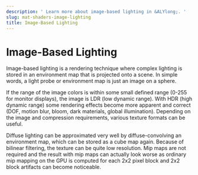 ```yaml
---
description: ' Learn more about image-based lighting in &ALYlong;. '
slug: mat-shaders-image-lighting
title: Image-Based Lighting
---
```

# Image\-Based Lighting<a name="mat-shaders-image-lighting"></a>

Image\-based lighting is a rendering technique where complex lighting is stored in an environment map that is projected onto a scene\. In simple words, a light probe or environment map is just an image on a sphere\.

If the range of the image colors is within some small defined range \(0\-255 for monitor displays\), the image is LDR \(low dynamic range\)\. With HDR \(high dynamic range\) some rendering effects become more apparent and correct \(DOF, motion blur, bloom, dark materials, global illumination\)\. Depending on the image and compression requirements, various texture formats can be useful\.

Diffuse lighting can be approximated very well by diffuse\-convolving an environment map, which can be stored as a cube map again\. Because of bilinear filtering, the texture can be quite low resolution\. Mip maps are not required and the result with mip maps can actually look worse as ordinary mip mapping on the GPU is computed for each 2x2 pixel block and 2x2 block artifacts can become noticeable\.